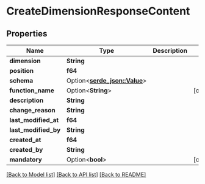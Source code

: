# CreateDimensionResponseContent

## Properties

Name | Type | Description | Notes
------------ | ------------- | ------------- | -------------
**dimension** | **String** |  | 
**position** | **f64** |  | 
**schema** | Option<[**serde_json::Value**](.md)> |  | 
**function_name** | Option<**String**> |  | [optional]
**description** | **String** |  | 
**change_reason** | **String** |  | 
**last_modified_at** | **f64** |  | 
**last_modified_by** | **String** |  | 
**created_at** | **f64** |  | 
**created_by** | **String** |  | 
**mandatory** | Option<**bool**> |  | [optional]

[[Back to Model list]](../README.md#documentation-for-models) [[Back to API list]](../README.md#documentation-for-api-endpoints) [[Back to README]](../README.md)


